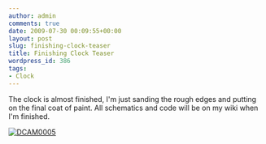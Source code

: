 ```yaml
---
author: admin
comments: true
date: 2009-07-30 00:09:55+00:00
layout: post
slug: finishing-clock-teaser
title: Finishing Clock Teaser
wordpress_id: 386
tags:
- Clock
---
```


The clock is almost finished, I'm just sanding the rough edges and putting on the final coat of paint. All schematics and code will be on my wiki when I'm finished.

[![DCAM0005](/uploads/DCAM0005-300x225.jpg)](/uploads/DCAM0005.JPG)
